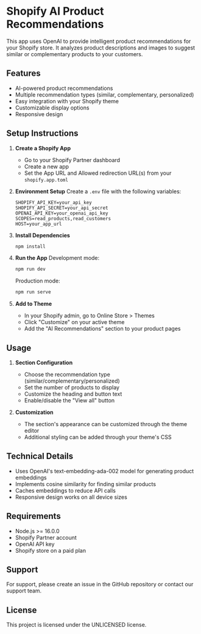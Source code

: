 # Shopify AI Product Recommendations

This app uses OpenAI to provide intelligent product recommendations for your Shopify store. It analyzes product descriptions and images to suggest similar or complementary products to your customers.

## Features

- AI-powered product recommendations
- Multiple recommendation types (similar, complementary, personalized)
- Easy integration with your Shopify theme
- Customizable display options
- Responsive design

## Setup Instructions

1. **Create a Shopify App**
   - Go to your Shopify Partner dashboard
   - Create a new app
   - Set the App URL and Allowed redirection URL(s) from your `shopify.app.toml`

2. **Environment Setup**
   Create a `.env` file with the following variables:
   ```
   SHOPIFY_API_KEY=your_api_key
   SHOPIFY_API_SECRET=your_api_secret
   OPENAI_API_KEY=your_openai_api_key
   SCOPES=read_products,read_customers
   HOST=your_app_url
   ```

3. **Install Dependencies**
   ```bash
   npm install
   ```

4. **Run the App**
   Development mode:
   ```bash
   npm run dev
   ```
   Production mode:
   ```bash
   npm run serve
   ```

5. **Add to Theme**
   - In your Shopify admin, go to Online Store > Themes
   - Click "Customize" on your active theme
   - Add the "AI Recommendations" section to your product pages

## Usage

1. **Section Configuration**
   - Choose the recommendation type (similar/complementary/personalized)
   - Set the number of products to display
   - Customize the heading and button text
   - Enable/disable the "View all" button

2. **Customization**
   - The section's appearance can be customized through the theme editor
   - Additional styling can be added through your theme's CSS

## Technical Details

- Uses OpenAI's text-embedding-ada-002 model for generating product embeddings
- Implements cosine similarity for finding similar products
- Caches embeddings to reduce API calls
- Responsive design works on all device sizes

## Requirements

- Node.js >= 16.0.0
- Shopify Partner account
- OpenAI API key
- Shopify store on a paid plan

## Support

For support, please create an issue in the GitHub repository or contact our support team.

## License

This project is licensed under the UNLICENSED license. 